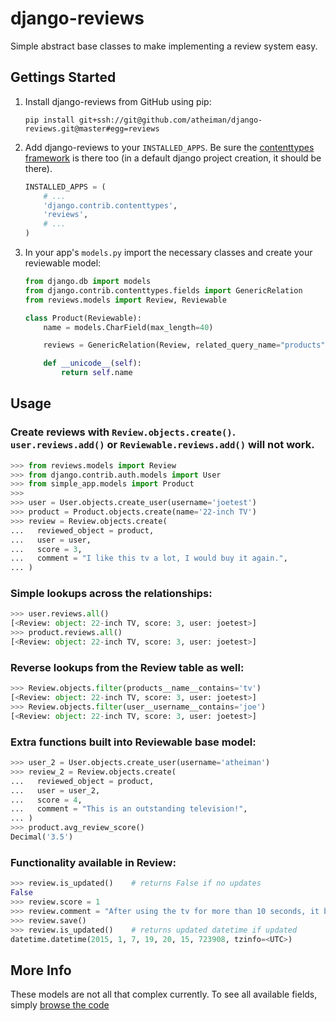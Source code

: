 # django-reviews

Simple abstract base classes to make implementing a review system easy.



## Gettings Started

1.  Install django-reviews from GitHub using pip:

    `pip install git+ssh://git@github.com/atheiman/django-reviews.git@master#egg=reviews`

1.  Add django-reviews to your `INSTALLED_APPS`. Be sure the [contenttypes framework](https://docs.djangoproject.com/en/1.7/ref/contrib/contenttypes/#django.contrib.contenttypes.generic.GenericForeignKey) is there too (in a default django project creation, it should be there).

    ```python
    INSTALLED_APPS = (
        # ...
        'django.contrib.contenttypes',
        'reviews',
        # ...
    )
    ```

1.  In your app's `models.py` import the necessary classes and create your reviewable model:

    ```python
    from django.db import models
    from django.contrib.contenttypes.fields import GenericRelation
    from reviews.models import Review, Reviewable

    class Product(Reviewable):
        name = models.CharField(max_length=40)

        reviews = GenericRelation(Review, related_query_name="products")

        def __unicode__(self):
            return self.name
    ```



## Usage

### Create reviews with `Review.objects.create()`. `user.reviews.add()` or `Reviewable.reviews.add()` will not work.

```python
>>> from reviews.models import Review
>>> from django.contrib.auth.models import User
>>> from simple_app.models import Product
>>>
>>> user = User.objects.create_user(username='joetest')
>>> product = Product.objects.create(name='22-inch TV')
>>> review = Review.objects.create(
...   reviewed_object = product,
...   user = user,
...   score = 3,
...   comment = "I like this tv a lot, I would buy it again.",
... )
```

### Simple lookups across the relationships:

```python
>>> user.reviews.all()
[<Review: object: 22-inch TV, score: 3, user: joetest>]
>>> product.reviews.all()
[<Review: object: 22-inch TV, score: 3, user: joetest>]
```

### Reverse lookups from the Review table as well:

```python
>>> Review.objects.filter(products__name__contains='tv')
[<Review: object: 22-inch TV, score: 3, user: joetest>]
>>> Review.objects.filter(user__username__contains='joe')
[<Review: object: 22-inch TV, score: 3, user: joetest>]
```

### Extra functions built into Reviewable base model:

```python
>>> user_2 = User.objects.create_user(username='atheiman')
>>> review_2 = Review.objects.create(
...   reviewed_object = product,
...   user = user_2,
...   score = 4,
...   comment = "This is an outstanding television!",
... )
>>> product.avg_review_score()
Decimal('3.5')
```

### Functionality available in Review:

```python
>>> review.is_updated()    # returns False if no updates
False
>>> review.score = 1
>>> review.comment = "After using the tv for more than 10 seconds, it broke."
>>> review.save()
>>> review.is_updated()    # returns updated datetime if updated
datetime.datetime(2015, 1, 7, 19, 20, 15, 723908, tzinfo=<UTC>)
```



## More Info

These models are not all that complex currently. To see all available fields, simply [browse the code](https://github.com/atheiman/django-reviews/blob/master/reviews/models.py)
